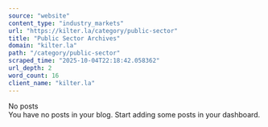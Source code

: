 ```yaml
---
source: "website"
content_type: "industry_markets"
url: "https://kilter.la/category/public-sector"
title: "Public Sector Archives"
domain: "kilter.la"
path: "/category/public-sector"
scraped_time: "2025-10-04T22:18:42.058362"
url_depth: 2
word_count: 16
client_name: "kilter.la"
---
```


No posts  
You have no posts in your blog. Start adding some posts in your dashboard.
